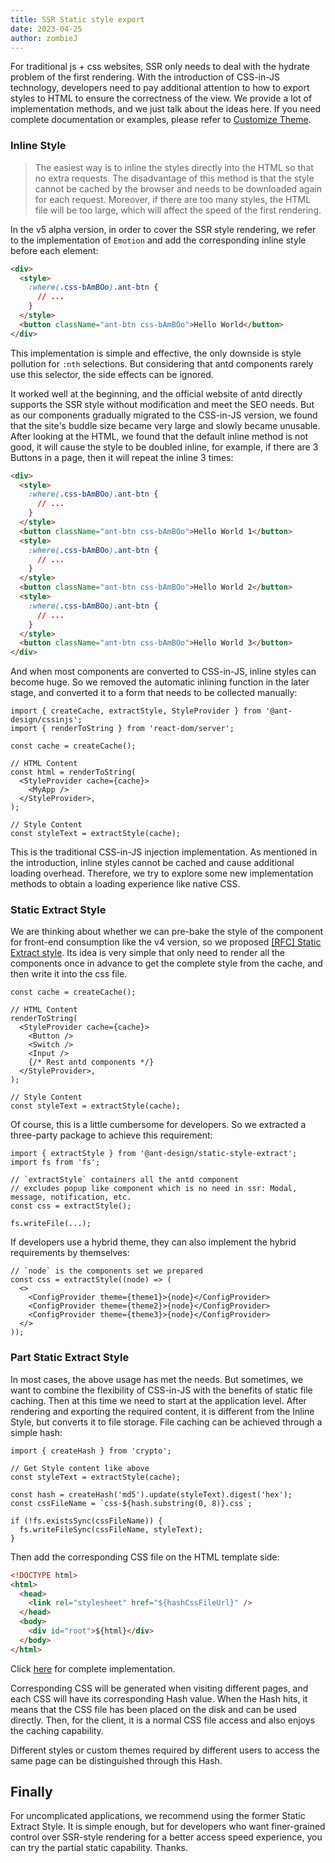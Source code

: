 ```yaml
---
title: SSR Static style export
date: 2023-04-25
author: zombieJ
---
```


For traditional js + css websites, SSR only needs to deal with the hydrate problem of the first rendering. With the introduction of CSS-in-JS technology, developers need to pay additional attention to how to export styles to HTML to ensure the correctness of the view. We provide a lot of implementation methods, and we just talk about the ideas here. If you need complete documentation or examples, please refer to [Customize Theme](/docs/react/customize-theme-cn).

### Inline Style

> The easiest way is to inline the styles directly into the HTML so that no extra requests. The disadvantage of this method is that the style cannot be cached by the browser and needs to be downloaded again for each request. Moreover, if there are too many styles, the HTML file will be too large, which will affect the speed of the first rendering.

In the v5 alpha version, in order to cover the SSR style rendering, we refer to the implementation of `Emotion` and add the corresponding inline style before each element:

```html
<div>
  <style>
    :where(.css-bAmBOo).ant-btn {
      // ...
    }
  </style>
  <button className="ant-btn css-bAmBOo">Hello World</button>
</div>
```

This implementation is simple and effective, the only downside is style pollution for `:nth` selections. But considering that antd components rarely use this selector, the side effects can be ignored.

It worked well at the beginning, and the official website of antd directly supports the SSR style without modification and meet the SEO needs. But as our components gradually migrated to the CSS-in-JS version, we found that the site's buddle size became very large and slowly became unusable. After looking at the HTML, we found that the default inline method is not good, it will cause the style to be doubled inline, for example, if there are 3 Buttons in a page, then it will repeat the inline 3 times:

```html
<div>
  <style>
    :where(.css-bAmBOo).ant-btn {
      // ...
    }
  </style>
  <button className="ant-btn css-bAmBOo">Hello World 1</button>
  <style>
    :where(.css-bAmBOo).ant-btn {
      // ...
    }
  </style>
  <button className="ant-btn css-bAmBOo">Hello World 2</button>
  <style>
    :where(.css-bAmBOo).ant-btn {
      // ...
    }
  </style>
  <button className="ant-btn css-bAmBOo">Hello World 3</button>
</div>
```

And when most components are converted to CSS-in-JS, inline styles can become huge. So we removed the automatic inlining function in the later stage, and converted it to a form that needs to be collected manually:

```tsx
import { createCache, extractStyle, StyleProvider } from '@ant-design/cssinjs';
import { renderToString } from 'react-dom/server';

const cache = createCache();

// HTML Content
const html = renderToString(
  <StyleProvider cache={cache}>
    <MyApp />
  </StyleProvider>,
);

// Style Content
const styleText = extractStyle(cache);
```

This is the traditional CSS-in-JS injection implementation. As mentioned in the introduction, inline styles cannot be cached and cause additional loading overhead. Therefore, we try to explore some new implementation methods to obtain a loading experience like native CSS.

### Static Extract Style

We are thinking about whether we can pre-bake the style of the component for front-end consumption like the v4 version, so we proposed [\[RFC\] Static Extract style](https://github.com/ant-design/ant-design/discussions/40985). Its idea is very simple that only need to render all the components once in advance to get the complete style from the cache, and then write it into the css file.

```tsx
const cache = createCache();

// HTML Content
renderToString(
  <StyleProvider cache={cache}>
    <Button />
    <Switch />
    <Input />
    {/* Rest antd components */}
  </StyleProvider>,
);

// Style Content
const styleText = extractStyle(cache);
```

Of course, this is a little cumbersome for developers. So we extracted a three-party package to achieve this requirement:

```tsx
import { extractStyle } from '@ant-design/static-style-extract';
import fs from 'fs';

// `extractStyle` containers all the antd component
// excludes popup like component which is no need in ssr: Modal, message, notification, etc.
const css = extractStyle();

fs.writeFile(...);
```

If developers use a hybrid theme, they can also implement the hybrid requirements by themselves:

```tsx
// `node` is the components set we prepared
const css = extractStyle((node) => (
  <>
    <ConfigProvider theme={theme1}>{node}</ConfigProvider>
    <ConfigProvider theme={theme2}>{node}</ConfigProvider>
    <ConfigProvider theme={theme3}>{node}</ConfigProvider>
  </>
));
```

### Part Static Extract Style

In most cases, the above usage has met the needs. But sometimes, we want to combine the flexibility of CSS-in-JS with the benefits of static file caching. Then at this time we need to start at the application level. After rendering and exporting the required content, it is different from the Inline Style, but converts it to file storage. File caching can be achieved through a simple hash:

```tsx
import { createHash } from 'crypto';

// Get Style content like above
const styleText = extractStyle(cache);

const hash = createHash('md5').update(styleText).digest('hex');
const cssFileName = `css-${hash.substring(0, 8)}.css`;

if (!fs.existsSync(cssFileName)) {
  fs.writeFileSync(cssFileName, styleText);
}
```

Then add the corresponding CSS file on the HTML template side:

```html
<!DOCTYPE html>
<html>
  <head>
    <link rel="stylesheet" href="${hashCssFileUrl}" />
  </head>
  <body>
    <div id="root">${html}</div>
  </body>
</html>
```

Click [here](https://github.com/ant-design/ant-design-examples/tree/main/examples/with-nextjs-generate-css-on-demand) for complete implementation.

Corresponding CSS will be generated when visiting different pages, and each CSS will have its corresponding Hash value. When the Hash hits, it means that the CSS file has been placed on the disk and can be used directly. Then, for the client, it is a normal CSS file access and also enjoys the caching capability.

Different styles or custom themes required by different users to access the same page can be distinguished through this Hash.

## Finally

For uncomplicated applications, we recommend using the former Static Extract Style. It is simple enough, but for developers who want finer-grained control over SSR-style rendering for a better access speed experience, you can try the partial static capability. Thanks.
